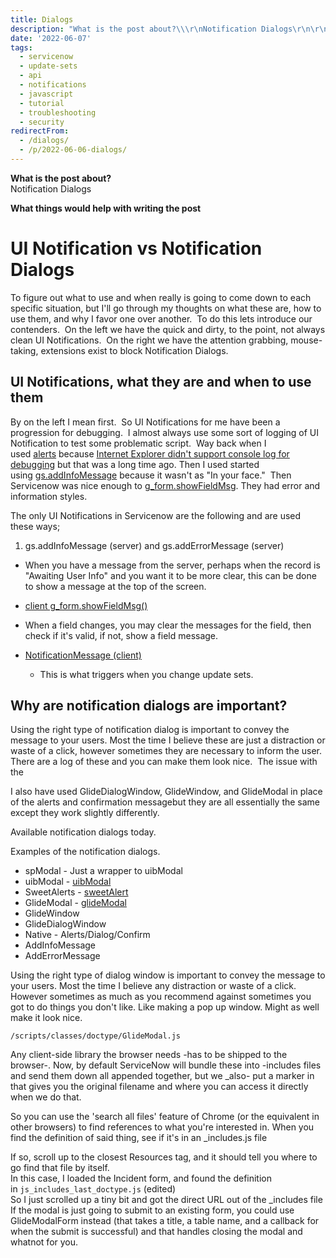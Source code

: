 ```yaml
---
title: Dialogs
description: "What is the post about?\\\r\nNotification Dialogs\r\n\r\nWhat things would help with writing the post\r\n\r\n# UI Notification vs Notification Dialogs\r\n\r\nTo figure out ..."
date: '2022-06-07'
tags:
  - servicenow
  - update-sets
  - api
  - notifications
  - javascript
  - tutorial
  - troubleshooting
  - security
redirectFrom:
  - /dialogs/
  - /p/2022-06-06-dialogs/
---
```


<!--StartFragment-->

**What is the post about?**\
Notification Dialogs

**What things would help with writing the post**

# UI Notification vs Notification Dialogs

To figure out what to use and when really is going to come down to each specific situation, but I'll go through my thoughts on what these are, how to use them, and why I favor one over another.  To do this lets introduce our contenders.  On the left we have the quick and dirty, to the point, not always clean UI Notifications.  On the right we have the attention grabbing, mouse-taking, extensions exist to block Notification Dialogs.

## UI Notifications, what they are and when to use them

By on the left I mean first.  So UI Notifications for me have been a progression for debugging.  I almost always use some sort of logging of UI Notification to test some problematic script.  Way back when I used [alerts](https://developer.mozilla.org/en-US/docs/Web/API/Window/alert) because [Internet Explorer didn't support console log for debugging](https://stackoverflow.com/questions/5472938/does-ie9-support-console-log-and-is-it-a-real-function#5473193) but that was a long time ago. Then I used started using [gs.addInfoMessage](https://developer.servicenow.com/app.do#!/api_doc?v=jakarta&id=r_GS-addInfoMessage_O) because it wasn't as "In your face."  Then Servicenow was nice enough to [g_form.showFieldMsg](https://developer.servicenow.com/app.do#!/api_doc?v=jakarta&id=r_GlideFormShowFieldMsg_String_String_String). They had error and information styles.

The only UI Notifications in Servicenow are the following and are used these ways;

1. gs.addInfoMessage (server) and gs.addErrorMessage (server)

* When you have a message from the server, perhaps when the record is "Awaiting User Info" and you want it to be more clear, this can be done to show a message at the top of the screen.
* [client g_form.showFieldMsg()](https://gitlab.com/jacebenson/sndocs/blob/master/sources/jakarta/5/scripts/doctype/GlideForm14.js#L1826)
* When a field changes, you may clear the messages for the field, then check if it's valid, if not, show a field message.
* [NotificationMessage (client)](https://gitlab.com/jacebenson/sndocs/blob/master/sources/jakarta/5/scripts/classes/doctype/NotificationMessage.js)

  * This is what triggers when you change update sets.

## Why are notification dialogs are important?

Using the right type of notification dialog is important to convey the message to your users. Most the time I believe these are just a distraction or waste of a click, however sometimes they are necessary to inform the user.  There are a log of these and you can make them look nice.  The issue with the

I also have used GlideDialogWindow, GlideWindow, and GlideModal in place of the alerts and confirmation messagebut they are all essentially the same except they work slightly differently.

Available notification dialogs today.

Examples of the notification dialogs.

* spModal - Just a wrapper to uibModal
* uibModal - [uibModal](https://community.servicenow.com/thread/247907#1059129)
* SweetAlerts - [sweetAlert](https://t4t5.github.io/sweetalert/)
* GlideModal - [glideModal](https://developer.servicenow.com/app.do#!/api_doc?v=helsinki&id=c_GlideModalClientSideV3API)
* GlideWindow
* GlideDialogWindow
* Native - Alerts/Dialog/Confirm
* AddInfoMessage
* AddErrorMessage

Using the right type of dialog window is important to convey the message to your users. Most the time I believe any distraction or waste of a click. However sometimes as much as you recommend against sometimes you got to do things you don't like. Like making a pop up window. Might as well make it look nice.

`/scripts/classes/doctype/GlideModal.js`

Any client-side library the browser needs -has to be shipped to the browser-. Now, by default ServiceNow will bundle these into -includes files and send them down all appended together, but we _also- put a marker in that gives you the original filename and where you can access it directly when we do that.

So you can use the 'search all files' feature of Chrome (or the equivalent in other browsers) to find references to what you're interested in. When you find the definition of said thing, see if it's in an _includes.js file

If so, scroll up to the closest Resources tag, and it should tell you where to go find that file by itself.\
In this case, I loaded the Incident form, and found the definition in `js_includes_last_doctype.js` (edited)\
So I just scrolled up a tiny bit and got the direct URL out of the _includes file\
If the modal is just going to submit to an existing form, you could use GlideModalForm instead (that takes a title, a table name, and a callback for when the submit is successful) and that handles closing the modal and whatnot for you.

<!--EndFragment-->